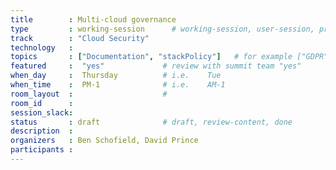 ```yaml
---
title        : Multi-cloud governance 
type         : working-session      # working-session, user-session, product-session
track        : "Cloud Security"
technology   :
topics       : ["Documentation", "stackPolicy"]   # for example ["GDPR"]
featured     :  "yes"             # review with summit team "yes"
when_day     :  Thursday          # i.e.    Tue
when_time    :  PM-1              # i.e.    AM-1
room_layout  :                    #
room_id      :
session_slack: 
status       : draft              # draft, review-content, done
description  :
organizers   : Ben Schofield, David Prince
participants :
---
```



<!--(add intro)

## "BCP"

(...)

## "ISO"

(...)

## "Testing of the policies"

(...)

## References

(...)


## Previous-->
